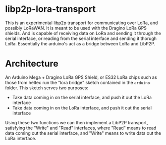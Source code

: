 # libp2p-lora-transport

This is an experimental libp2p transport for communicating over LoRa, and possibly LoRaWAN. It is meant to be used with the Dragino LoRa GPS shields. And is capable of receiving data on LoRa and sending it through the serial interface, or reading from the serial interface and sending it thorugh LoRa. Essentially the arduino's act as a bridge between LoRa and LibP2P.

# Architecture

An Arduino Mega + Dragino LoRa GPS Shield, or ES32 LoRa chips such as those from heltec run the "lora bridge" sketch contained in the `arduino` folder. This sketch serves two purposes:

* Take data coming in on the serial interface, and push it out the LoRa interface
* Take data coming in on the LoRa interface, and push it out the serial interface

Using these two functions we can then implement a LibP2P transport, satisfying the "Write" and "Read" interfaces, where "Read" means to read data coming out the serial interface, and "Write" means to write data out the LoRa interface.
